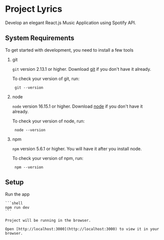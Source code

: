 # Project Lyrics

Develop an elegant React.js Music Application using Spotify API.


## System Requirements

To get started with development, you need to install a few tools

1. git

   `git` version 2.13.1 or higher. Download [git](https://git-scm.com/downloads) if you don't have it already.

   To check your version of git, run:

   ```shell
    git --version
   ```

2. node

   `node` version 16.15.1 or higher. Download [node](https://nodejs.org/en/download/) if you don't have it already.

   To check your version of node, run:

   ```shell
    node --version
   ```

3. npm

   `npm` version 5.6.1 or higher. You will have it after you install node.

   To check your version of npm, run:

   ```shell
    npm --version
   ```

## Setup

Run the app

    ```shell
    npm run dev
    ```

    Project will be running in the browser.

    Open [http://localhost:3000](http://localhost:3000) to view it in your browser.
